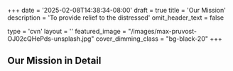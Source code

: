 +++
date = '2025-02-08T14:38:34-08:00'
draft = true
title = 'Our Mission'
description = 'To provide relief to the distressed'
omit_header_text = false

type = 'cvn'
layout = ''
featured_image = "/images/max-pruvost-OJ02cQHePds-unsplash.jpg"
cover_dimming_class = "bg-black-20"
+++

## Our Mission in Detail